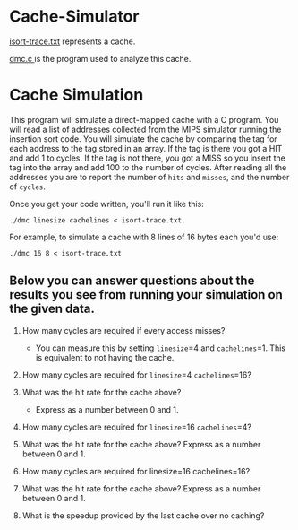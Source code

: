 # Cache-Simulator
[isort-trace.txt](https://github.com/adamalston/Cache-Simulation/blob/master/isort-trace.txt) represents a cache.

[dmc.c ](https://github.com/adamalston/Cache-Simulation/blob/master/dmc.c) is the program used to analyze this cache.

# Cache Simulation


This program will simulate a direct-mapped cache with a C program.
You will read a list of addresses collected from the MIPS simulator
running the insertion sort code. You will simulate the cache by comparing
the tag for each address to the tag stored in an array. If the tag is there
you got a HIT and add 1 to cycles. If the tag is not there, you got a MISS
so you insert the tag into the array and add 100 to the number of cycles. After
reading all the addresses you are to report the number of `hits` and `misses`, and
the number of `cycles`.

Once you get your code written, you'll run it like this: 

```
./dmc linesize cachelines < isort-trace.txt.
```

For example, to simulate a cache with 8 lines of 16 bytes each you'd use:

```
./dmc 16 8 < isort-trace.txt
```

## Below you can answer questions about the results you see from running your simulation on the given data.

1.  How many cycles are required if every access misses?
    - You can measure this by setting `linesize`=4 and `cachelines`=1. This is
equivalent to not having the cache.

2.  How many cycles are required for `linesize`=4 `cachelines`=16?

3.  What was the hit rate for the cache above?
    * Express as a number between 0 and 1.

4.  How many cycles are required for `linesize`=16 `cachelines`=4?

5.  What was the hit rate for the cache above?
Express as a number between 0 and 1.

6.  How many cycles are required for linesize=16 cachelines=16?

7. What was the hit rate for the cache above?
Express as a number between 0 and 1.

8. What is the speedup provided by the last cache over no caching?

